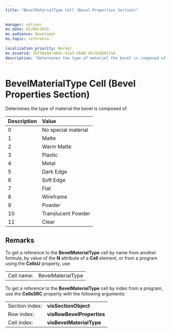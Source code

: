 ```yaml
---
title: "BevelMaterialType Cell (Bevel Properties Section)"
 
 
manager: soliver
ms.date: 03/09/2015
ms.audience: Developer
ms.topic: reference
 
localization_priority: Normal
ms.assetid: 30f50a94-88dc-41a3-bb46-45c92d6817a4
description: "Determines the type of material the bevel is composed of."
---
```


# BevelMaterialType Cell (Bevel Properties Section)

Determines the type of material the bevel is composed of. 
  
|**Description**|**Value**|
|:-----|:-----|
|0  <br/> |No special material  <br/> |
|1  <br/> |Matte  <br/> |
|2  <br/> |Warm Matte  <br/> |
|3  <br/> |Plastic  <br/> |
|4  <br/> |Metal  <br/> |
|5  <br/> |Dark Edge  <br/> |
|6  <br/> |Soft Edge  <br/> |
|7  <br/> |Flat  <br/> |
|8  <br/> |Wireframe  <br/> |
|9  <br/> |Powder  <br/> |
|10  <br/> |Translucent Powder  <br/> |
|11  <br/> |Clear  <br/> |
   
## Remarks

To get a reference to the **BevelMaterialType** cell by name from another formula, by value of the **N** attribute of a **Cell** element, or from a program using the **CellsU** property, use: 
  
|||
|:-----|:-----|
| Cell name:  <br/> | BevelMaterialType  <br/> |
   
To get a reference to the **BevelMaterialType** cell by index from a program, use the **CellsSRC** property with the following arguments: 
  
|||
|:-----|:-----|
| Section index:  <br/> |**visSectionObject** <br/> |
| Row index:  <br/> |**visRowBevelProperties** <br/> |
| Cell index:  <br/> |**visBevelMaterialType** <br/> |
   

